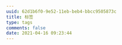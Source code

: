 ```yaml
---
uuid: 62d1b6f0-9e52-11eb-beb4-bbcc9505873c
title: 标签
type: tags
comments: false
date: 2021-04-16 09:23:44
---
```

